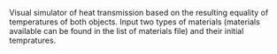 Visual simulator of heat transmission based on the resulting equality of temperatures of both objects. Input two types of materials (materials available can be found in the list of materials file) and their initial tempratures. 
